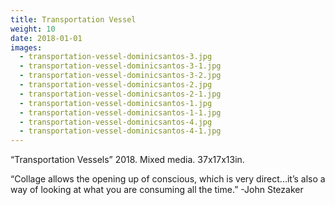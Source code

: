 ```yaml
---
title: Transportation Vessel
weight: 10
date: 2018-01-01
images:
  - transportation-vessel-dominicsantos-3.jpg
  - transportation-vessel-dominicsantos-3-1.jpg
  - transportation-vessel-dominicsantos-3-2.jpg
  - transportation-vessel-dominicsantos-2.jpg
  - transportation-vessel-dominicsantos-2-1.jpg
  - transportation-vessel-dominicsantos-1.jpg
  - transportation-vessel-dominicsantos-1-1.jpg
  - transportation-vessel-dominicsantos-4.jpg
  - transportation-vessel-dominicsantos-4-1.jpg
---
```


“Transportation Vessels” 2018. Mixed media. 37x17x13in.

“Collage allows the opening up of conscious, which is very direct...it’s also a way of looking at what you are consuming all the time.”
-John Stezaker
